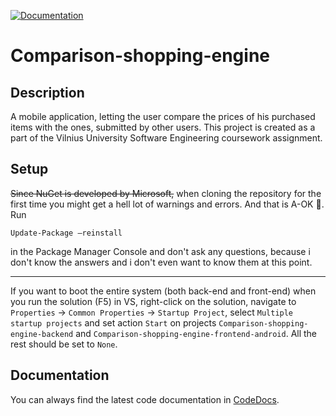 [![Documentation](https://codedocs.xyz/gedgaudasnikita/Comparison-shopping-engine.svg)](https://codedocs.xyz/gedgaudasnikita/Comparison-shopping-engine/)
# Comparison-shopping-engine

## Description
A mobile application, letting the user compare the prices of his purchased items with the ones, submitted by other users.
This project is created as a part of the Vilnius University Software Engineering coursework assignment.

## Setup
~~Since NuGet is developed by Microsoft,~~ when cloning the repository for the first time you might get a hell lot of warnings and errors. And that is A-OK 🙂. Run

```
Update-Package –reinstall
```

in the Package Manager Console and don't ask any questions, because i don't know the answers and i don't even want to know them at this point.

---

If you want to boot the entire system (both back-end and front-end) when you run the solution (F5) in VS, right-click on the solution, navigate to `Properties` -> `Common Properties` -> `Startup Project`, select `Multiple startup projects` and set action `Start` on projects `Comparison-shopping-engine-backend` and `Comparison-shopping-engine-frontend-android`. All the rest should be set to `None`.

## Documentation
You can always find the latest code documentation in [CodeDocs](https://codedocs.xyz/gedgaudasnikita/Comparison-shopping-engine/).
